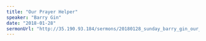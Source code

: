 ```yaml
---
title: "Our Prayer Helper"
speaker: "Barry Gin"
date: "2018-01-28"
sermonUrl: "http://35.190.93.184/sermons/20180128_sunday_barry_gin_our_prayer_helper.mp3"
---
```


